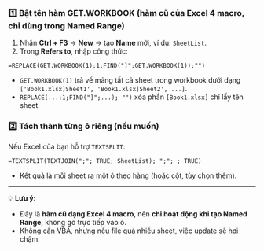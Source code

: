 
### 1️⃣ Bật tên hàm **GET.WORKBOOK** (hàm cũ của Excel 4 macro, chỉ dùng trong Named Range)

1. Nhấn **Ctrl + F3** → **New** → tạo **Name** mới, ví dụ: `SheetList`.
2. Trong **Refers to**, nhập công thức:

```excel
=REPLACE(GET.WORKBOOK(1);1;FIND("]";GET.WORKBOOK(1));"")
```

* `GET.WORKBOOK(1)` trả về mảng tất cả sheet trong workbook dưới dạng `['Book1.xlsx]Sheet1', 'Book1.xlsx]Sheet2', ...]`.
* `REPLACE(...;1;FIND("]";...); "")` xóa phần `[Book1.xlsx]` chỉ lấy tên sheet.

### 2️⃣ Tách thành từng ô riêng (nếu muốn)

Nếu Excel của bạn hỗ trợ `TEXTSPLIT`:

```excel
=TEXTSPLIT(TEXTJOIN(";"; TRUE; SheetList); ";"; ; TRUE)
```

* Kết quả là mỗi sheet ra một ô theo hàng (hoặc cột, tùy chọn thêm).

---

💡 **Lưu ý:**

* Đây là **hàm cũ dạng Excel 4 macro**, nên **chỉ hoạt động khi tạo Named Range**, không gõ trực tiếp vào ô.
* Không cần VBA, nhưng nếu file quá nhiều sheet, việc update sẽ hơi chậm.
